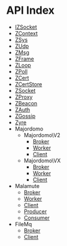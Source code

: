 API Index
=========

* [IZSocket](IZSocket.md)
* [ZContext](ZContext.md)
* [ZSys](ZSys.md)
* [ZUdp](ZUdp.md)
* [ZMsg](ZMsg.md)
* [ZFrame](ZFrame.md)
* [ZLoop](ZLoop.md)
* [ZPoll](ZPoll.md)
* [ZCert](ZCert.md)
* [ZCertStore](ZCertStore.md)
* [ZSocket](ZSocket.md)
* [ZProxy](ZProxy.md)
* [ZBeacon](ZBeacon.md)
* [ZAuth](ZAuth.md)
* [ZGossip](ZGossip.md)
* [Zyre](Zyre.md)
* Majordomo
    * Majordomo\V2
        * [Broker](Majordomo-V2-Broker.md)
        * [Worker](Majordomo-V2-Worker.md)
        * [Client](Majordomo-V2-Client.md)
    * Majordomo\VX
        * [Broker](Majordomo-VX-Broker.md)
        * [Worker](Majordomo-VX-Worker.md)
        * [Client](Majordomo-VX-Client.md)
* Malamute
    * [Broker](Malamute-Broker.md)
    * [Worker](Malamute-Worker.md)
    * [Client](Malamute-Client.md)
    * [Producer](Malamute-Producer.md)
    * [Consumer](Malamute-Consumer.md)
* FileMq
    * [Broker](FileMq-Broker.md)
    * [Client](FileMq-Client.md)

